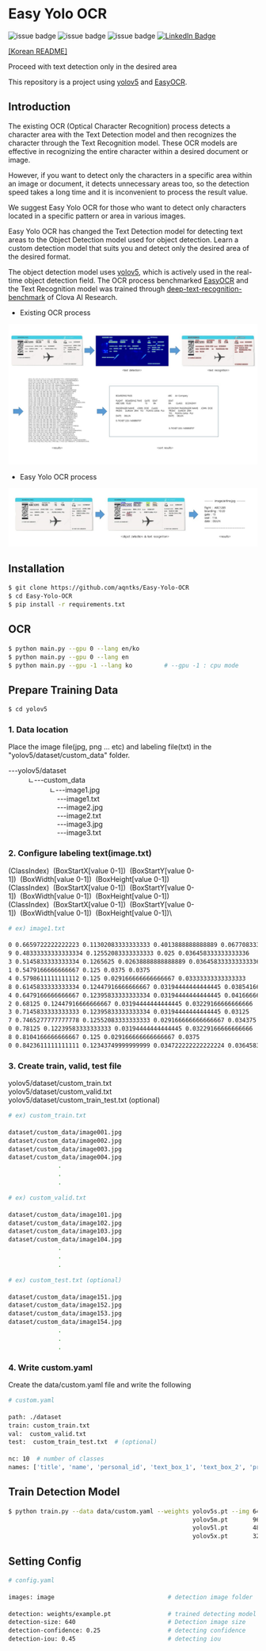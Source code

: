 # Easy Yolo OCR

![issue badge](https://img.shields.io/github/license/aqntks/recog)
![issue badge](https://img.shields.io/badge/build-passing-brightgreen)
![issue badge](https://img.shields.io/badge/%EB%8B%A4%EA%B5%AD%EC%96%B4-%EC%A7%80%EC%9B%90-yellow)
[![LinkedIn Badge](http://img.shields.io/badge/LinkedIn-@InpyoHong-0072b1?style=flat&logo=linkedin&link=https://www.linkedin.com/in/inpyo-hong-886781212/)](https://www.linkedin.com/in/inpyo-hong-886781212/)

[[Korean README]](https://github.com/aqntks/Easy-Yolo-OCR/blob/master/README.md)

Proceed with text detection only in the desired area

This repository is a project using [yolov5](https://github.com/ultralytics/yolov5) and [EasyOCR](https://github.com/JaidedAI/EasyOCR).

## Introduction

The existing OCR (Optical Character Recognition) process detects a character area with the Text Detection model and then recognizes the character through the Text Recognition model. These OCR models are effective in recognizing the entire character within a desired document or image.    

However, if you want to detect only the characters in a specific area within an image or document, it detects unnecessary areas too, so the detection speed takes a long time and it is inconvenient to process the result value.

We suggest Easy Yolo OCR for those who want to detect only characters located in a specific pattern or area in various images.

Easy Yolo OCR has changed the Text Detection model for detecting text areas to the Object Detection model used for object detection. Learn a custom detection model that suits you and detect only the desired area of ​​the desired format.

The object detection model uses [yolov5](https://github.com/ultralytics/yolov5), which is actively used in the real-time object detection field. The OCR process benchmarked [EasyOCR](https://github.com/JaidedAI/EasyOCR) and the Text Recognition model was trained through [deep-text-recognition-benchmark](https://github.com/clovaai/deep-text-recognition-benchmark) of Clova AI Research.

- Existing OCR process

![](res/original.jpg)

- Easy Yolo OCR process

![](res/easyyoloocr.jpg)


## Installation


``` bash
$ git clone https://github.com/aqntks/Easy-Yolo-OCR
$ cd Easy-Yolo-OCR
$ pip install -r requirements.txt
```

## OCR

```bash
$ python main.py --gpu 0 --lang en/ko
$ python main.py --gpu 0 --lang en
$ python main.py --gpu -1 --lang ko         # --gpu -1 : cpu mode
```

## Prepare Training Data
``` bash
$ cd yolov5
```
### 1. Data location
Place the image file(jpg, png ... etc) and labeling file(txt) in the "yolov5/dataset/custom_data" folder.

---yolov5/dataset\
&nbsp;&nbsp;&nbsp;&nbsp;&nbsp;&nbsp;&nbsp;&nbsp;&nbsp;&nbsp;ㄴ---custom_data\
&nbsp;&nbsp;&nbsp;&nbsp;&nbsp;&nbsp;&nbsp;&nbsp;&nbsp;&nbsp;&nbsp;&nbsp;&nbsp;&nbsp;&nbsp;&nbsp;&nbsp;&nbsp;&nbsp;&nbsp;&nbsp;ㄴ---image1.jpg\
&nbsp;&nbsp;&nbsp;&nbsp;&nbsp;&nbsp;&nbsp;&nbsp;&nbsp;&nbsp;&nbsp;&nbsp;&nbsp;&nbsp;&nbsp;&nbsp;&nbsp;&nbsp;&nbsp;&nbsp;&nbsp;&nbsp;&nbsp;&nbsp;&nbsp;---image1.txt\
&nbsp;&nbsp;&nbsp;&nbsp;&nbsp;&nbsp;&nbsp;&nbsp;&nbsp;&nbsp;&nbsp;&nbsp;&nbsp;&nbsp;&nbsp;&nbsp;&nbsp;&nbsp;&nbsp;&nbsp;&nbsp;&nbsp;&nbsp;&nbsp;&nbsp;---image2.jpg\
&nbsp;&nbsp;&nbsp;&nbsp;&nbsp;&nbsp;&nbsp;&nbsp;&nbsp;&nbsp;&nbsp;&nbsp;&nbsp;&nbsp;&nbsp;&nbsp;&nbsp;&nbsp;&nbsp;&nbsp;&nbsp;&nbsp;&nbsp;&nbsp;&nbsp;---image2.txt\
&nbsp;&nbsp;&nbsp;&nbsp;&nbsp;&nbsp;&nbsp;&nbsp;&nbsp;&nbsp;&nbsp;&nbsp;&nbsp;&nbsp;&nbsp;&nbsp;&nbsp;&nbsp;&nbsp;&nbsp;&nbsp;&nbsp;&nbsp;&nbsp;&nbsp;---image3.jpg\
&nbsp;&nbsp;&nbsp;&nbsp;&nbsp;&nbsp;&nbsp;&nbsp;&nbsp;&nbsp;&nbsp;&nbsp;&nbsp;&nbsp;&nbsp;&nbsp;&nbsp;&nbsp;&nbsp;&nbsp;&nbsp;&nbsp;&nbsp;&nbsp;&nbsp;---image3.txt

### 2. Configure labeling text(image.txt)
(ClassIndex)&nbsp;&nbsp;(BoxStartX[value 0-1])&nbsp;&nbsp;(BoxStartY[value 0-1])&nbsp;&nbsp;(BoxWidth[value 0-1])&nbsp;&nbsp;(BoxHeight[value 0-1])\
(ClassIndex)&nbsp;&nbsp;(BoxStartX[value 0-1])&nbsp;&nbsp;(BoxStartY[value 0-1])&nbsp;&nbsp;(BoxWidth[value 0-1])&nbsp;&nbsp;(BoxHeight[value 0-1])\
(ClassIndex)&nbsp;&nbsp;(BoxStartX[value 0-1])&nbsp;&nbsp;(BoxStartY[value 0-1])&nbsp;&nbsp;(BoxWidth[value 0-1])&nbsp;&nbsp;(BoxHeight[value 0-1])\
                         
```bash
# ex) image1.txt 

0 0.6659722222222223 0.11302083333333333 0.4013888888888889 0.06770833333333333
9 0.48333333333333334 0.12552083333333333 0.025 0.036458333333333336
3 0.5145833333333334 0.1265625 0.02638888888888889 0.036458333333333336
1 0.5479166666666667 0.125 0.0375 0.0375
4 0.5798611111111112 0.125 0.029166666666666667 0.03333333333333333
8 0.6145833333333334 0.12447916666666667 0.03194444444444445 0.03854166666666667
4 0.6479166666666667 0.12395833333333334 0.03194444444444445 0.041666666666666664
2 0.68125 0.12447916666666667 0.03194444444444445 0.03229166666666666
3 0.7145833333333333 0.12395833333333334 0.03194444444444445 0.03125
7 0.7465277777777778 0.12552083333333333 0.029166666666666667 0.034375
0 0.78125 0.12239583333333333 0.03194444444444445 0.03229166666666666
8 0.8104166666666667 0.125 0.029166666666666667 0.0375
0 0.8423611111111111 0.12343749999999999 0.034722222222222224 0.036458333333333336
```

### 3. Create train, valid, test file
yolov5/dataset/custom_train.txt\
yolov5/dataset/custom_valid.txt\
yolov5/dataset/custom_train_test.txt (optional)

```bash
# ex) custom_train.txt

dataset/custom_data/image001.jpg
dataset/custom_data/image002.jpg
dataset/custom_data/image003.jpg
dataset/custom_data/image004.jpg
              .
              .
              .
```
```bash
# ex) custom_valid.txt

dataset/custom_data/image101.jpg
dataset/custom_data/image102.jpg
dataset/custom_data/image103.jpg
dataset/custom_data/image104.jpg
              .
              .
              .
```
```bash
# ex) custom_test.txt (optional)

dataset/custom_data/image151.jpg
dataset/custom_data/image152.jpg
dataset/custom_data/image153.jpg
dataset/custom_data/image154.jpg
              .
              .
              .
```

### 4. Write custom.yaml
Create the data/custom.yaml file and write the following

```bash
# custom.yaml

path: ./dataset
train: custom_train.txt
val:  custom_valid.txt
test:  custom_train_test.txt  # (optional)

nc: 10  # number of classes
names: ['title', 'name', 'personal_id', 'text_box_1', 'text_box_2', 'price', 'address', 'age', 'date', 'count']  # class names
```

## Train Detection Model

```bash
$ python train.py --data data/custom.yaml --weights yolov5s.pt --img 640 --batch-size 64 --epochs 300
                                                    yolov5m.pt       960              40          100
                                                    yolov5l.pt       480              24           50 
                                                    yolov5x.pt       320              16           30 
```

## Setting Config
```bash
# config.yaml

images: image                                # detection image folder

detection: weights/example.pt                # trained detecting model
detection-size: 640                          # Detection image size
detection-confidence: 0.25                   # detecting confidence
detection-iou: 0.45                          # detecting iou
```


